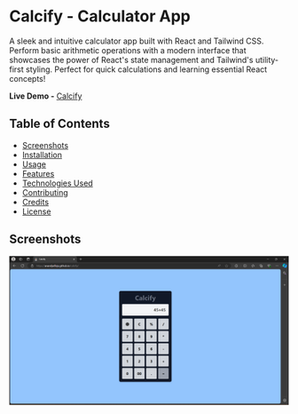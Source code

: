 # Calcify - Calculator App

A sleek and intuitive calculator app built with React and Tailwind CSS. Perform basic arithmetic operations with a modern interface that showcases the power of React's state management and Tailwind's utility-first styling. Perfect for quick calculations and learning essential React concepts!

**Live Demo -** [Calcify](https://anandyelloju.github.io/calcify/)

## Table of Contents

- [Screenshots](#screenshots)
- [Installation](#installation)
- [Usage](#usage)
- [Features](#features)
- [Technologies Used](#technologies-used)
- [Contributing](#contributing)
- [Credits](#credits)
- [License](#license)

## Screenshots

![Homepage](UI.png)
<!--
## Installation

To set up this project locally, follow these steps:

1. Clone the repository:
    ```bash
    git clone https://github.com/anandyelloju/calcify.git
    ```
2. Navigate to the project directory:
    ```bash
    cd calcify
    ```
3. Install the dependencies:
    ```bash
    npm install
    ```
4. Start the development server:
    ```bash
    npm run dev
    ```

## Usage

After installation, you can run the project locally using the development server. The app includes the following features:

- **Basic Arithmetic Operations:** Perform addition, subtraction, multiplication, and division with ease.
- **Theme Toggle:** Switch between light and dark themes using the toggle button embedded in the calculator.
- **Responsive Design:** Optimized for both desktop and mobile devices.
- **Clean UI:** Simple and intuitive interface built with Tailwind CSS.

## Features

- **Modern Design:** Built with Tailwind CSS for a sleek, modern look.
- **Dark/Light Mode:** Easily switch between light and dark themes using the embedded toggle button.
- **Responsive:** Adapts to various screen sizes for optimal user experience.

## Technologies Used

- **React.js:** JavaScript library for building user interfaces.
- **Tailwind CSS:** Utility-first CSS framework for styling.
- **Vite:** Frontend tooling for fast development.

[![My Skills](https://skillicons.dev/icons?i=react,tailwindcss,vite,javascript,html,css,vscode,github)](https://skillicons.dev)

## Contributing

Contributions are always welcome! If you have suggestions or improvements, feel free to submit a pull request.

## Credits

- **React.js:** For providing a robust framework for building UI.
- **Tailwind CSS:** For a flexible and customizable styling framework.
- **Vite:** For fast and efficient development tooling.
- [Anand Yelloju](https://github.com/anandyelloju) - Project Creator


## License

This project is licensed under the [MIT License](https://choosealicense.com/licenses/mit/) - see the [LICENSE](https://github.com/anandyelloju/calcify/blob/main/LICENSE) file for details.
-->
